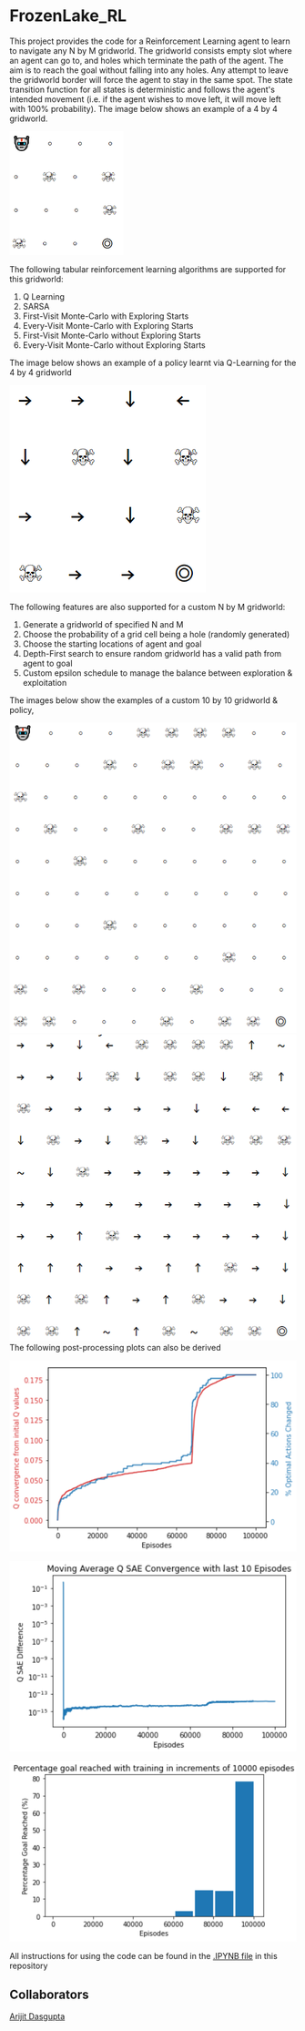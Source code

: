 # FrozenLake_RL

This project provides the code for a Reinforcement Learning agent to learn to navigate any N by M gridworld. The gridworld consists empty slot where an agent can go to, and holes which terminate the path of the agent. The aim is to reach the goal without falling into any holes. Any attempt to leave the gridworld border will force the agent to stay in the same spot. The state transition function for all states is deterministic and follows the agent's intended movement (i.e. if the agent wishes to move left, it will move left with 100% probability). The image below shows an example of a 4 by 4 gridworld.

<img src="https://github.com/arijitnoobstar/FrozenLake_RL/blob/main/gridworld.png" width="200" />

The following tabular reinforcement learning algorithms are supported for this gridworld:

 1. Q Learning
 2. SARSA
 3. First-Visit Monte-Carlo with Exploring Starts
 4. Every-Visit Monte-Carlo with Exploring Starts
 5. First-Visit Monte-Carlo without Exploring Starts
 6. Every-Visit Monte-Carlo without Exploring Starts

The image below shows an example of a policy learnt via Q-Learning for the 4 by 4 gridworld

![Policy for 4 by 4 gridworld](https://github.com/arijitnoobstar/FrozenLake_RL/blob/main/4by4policy.png)

The following features are also supported for a custom N by M gridworld:

 1. Generate a gridworld of specified N and M
 2. Choose the probability of a grid cell being a hole (randomly generated)
 3. Choose the starting locations of agent and goal
 4. Depth-First search to ensure random gridworld has a valid path from agent to goal
 5. Custom epsilon schedule to manage the balance between exploration & exploitation

The images below show the examples of a custom 10 by 10 gridworld & policy,

![10 by 10 gridworld](https://github.com/arijitnoobstar/FrozenLake_RL/blob/main/gridworld_large.png)
![Policy for 10 by 10 gridworld](https://github.com/arijitnoobstar/FrozenLake_RL/blob/main/10by10policy.png)
The following post-processing plots can also be derived

![Convergence of Q from start of training](https://github.com/arijitnoobstar/FrozenLake_RL/blob/main/QinitConvergence.png)

![Moving average convergence for Q](https://github.com/arijitnoobstar/FrozenLake_RL/blob/main/QmovingaverageConvergence.png)

![Percentage Goal reached throughout training](https://github.com/arijitnoobstar/FrozenLake_RL/blob/main/percentagegoalreached.png)

All instructions for using the code can be found in the [.IPYNB file](https://github.com/arijitnoobstar/FrozenLake_RL/blob/main/FrozenLake_RL.ipynb) in this repository

## Collaborators

[Arijit Dasgupta](https://github.com/arijitnoobstar)
